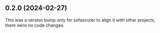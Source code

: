 ## 0.2.0 (2024-02-27)

This was a version bump only for sofascorer to align it with other projects, there were no code changes.